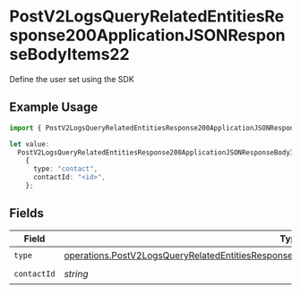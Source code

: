 # PostV2LogsQueryRelatedEntitiesResponse200ApplicationJSONResponseBodyItems22

Define the user set using the SDK

## Example Usage

```typescript
import { PostV2LogsQueryRelatedEntitiesResponse200ApplicationJSONResponseBodyItems22 } from "orq-poc-typescript-multi-env-version/models/operations";

let value:
  PostV2LogsQueryRelatedEntitiesResponse200ApplicationJSONResponseBodyItems22 =
    {
      type: "contact",
      contactId: "<id>",
    };
```

## Fields

| Field                                                                                                                                                                                                            | Type                                                                                                                                                                                                             | Required                                                                                                                                                                                                         | Description                                                                                                                                                                                                      |
| ---------------------------------------------------------------------------------------------------------------------------------------------------------------------------------------------------------------- | ---------------------------------------------------------------------------------------------------------------------------------------------------------------------------------------------------------------- | ---------------------------------------------------------------------------------------------------------------------------------------------------------------------------------------------------------------- | ---------------------------------------------------------------------------------------------------------------------------------------------------------------------------------------------------------------- |
| `type`                                                                                                                                                                                                           | [operations.PostV2LogsQueryRelatedEntitiesResponse200ApplicationJSONResponseBodyItems2EvalsType](../../models/operations/postv2logsqueryrelatedentitiesresponse200applicationjsonresponsebodyitems2evalstype.md) | :heavy_check_mark:                                                                                                                                                                                               | N/A                                                                                                                                                                                                              |
| `contactId`                                                                                                                                                                                                      | *string*                                                                                                                                                                                                         | :heavy_check_mark:                                                                                                                                                                                               | N/A                                                                                                                                                                                                              |